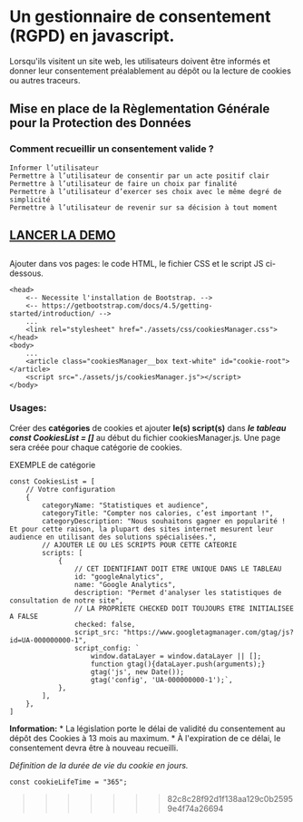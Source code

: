 # Un gestionnaire de consentement (RGPD) en javascript.
Lorsqu'ils visitent un site web, les utilisateurs doivent être informés et donner leur consentement préalablement au dépôt ou la lecture de cookies ou autres traceurs.

## Mise en place de la Règlementation Générale pour la Protection des Données
### Comment recueillir un consentement valide ?
    Informer l’utilisateur
    Permettre à l’utilisateur de consentir par un acte positif clair
    Permettre à l’utilisateur de faire un choix par finalité
    Permettre à l’utilisateur d’exercer ses choix avec le même degré de simplicité
    Permettre à l’utilisateur de revenir sur sa décision à tout moment

## [LANCER LA DEMO](https://ricou12.github.io/Gestionnaire-de-consentement/)

##
Ajouter dans vos pages: le code HTML, le fichier CSS et le script JS ci-dessous.

    <head>
        <-- Necessite l'installation de Bootstrap. -->
        <-- https://getbootstrap.com/docs/4.5/getting-started/introduction/ -->
        ...
        <link rel="stylesheet" href="./assets/css/cookiesManager.css"> 
    </head>
    <body>
        ...
        <article class="cookiesManager__box text-white" id="cookie-root"></article>
        <script src="./assets/js/cookiesManager.js"></script>
    </body>
  


### Usages: 
Créer des **catégories** de cookies et ajouter **le(s) script(s)** dans ***le tableau const CookiesList = []*** au début du fichier cookiesManager.js.
Une page sera créée pour chaque catégorie de cookies.

EXEMPLE de catégorie

    const CookiesList = [
        // Votre configuration
        {
            categoryName: "Statistiques et audience",
            categoryTitle: "Compter nos calories, c’est important !",
            categoryDescription: "Nous souhaitons gagner en popularité ! Et pour cette raison, la plupart des sites internet mesurent leur audience en utilisant des solutions spécialisées.",
            // AJOUTER LE OU LES SCRIPTS POUR CETTE CATEORIE
            scripts: [
                {
                    // CET IDENTIFIANT DOIT ETRE UNIQUE DANS LE TABLEAU
                    id: "googleAnalytics",
                    name: "Google Analytics",
                    description: "Permet d'analyser les statistiques de consultation de notre site",
                    // LA PROPRIETE CHECKED DOIT TOUJOURS ETRE INITIALISEE A FALSE
                    checked: false,
                    script_src: "https://www.googletagmanager.com/gtag/js?id=UA-000000000-1",
                    script_config: `
                        window.dataLayer = window.dataLayer || [];
                        function gtag(){dataLayer.push(arguments);}
                        gtag('js', new Date());
                        gtag('config', 'UA-000000000-1');`,
                },
            ],
        },
    ]


**Information:**
    * La législation porte le délai de validité du consentement au dépôt des Cookies à 13 mois au maximum.
    * À l'expiration de ce délai, le consentement devra être à nouveau recueilli.
 
*Définition de la durée de vie du cookie en jours.*
    
    const cookieLifeTime = "365";
>>>>>>> 82c8c28f92d1f138aa129c0b25959e4f74a26694
